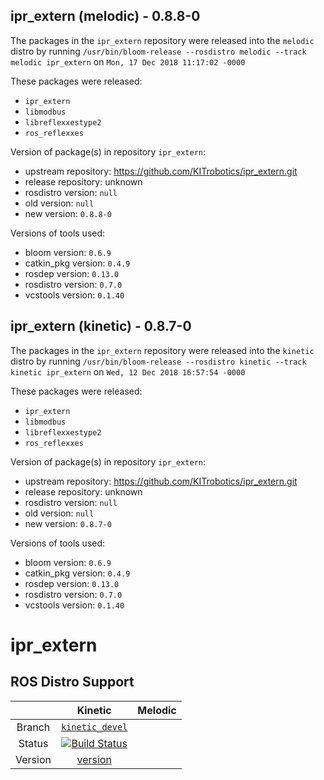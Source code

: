## ipr_extern (melodic) - 0.8.8-0

The packages in the `ipr_extern` repository were released into the `melodic` distro by running `/usr/bin/bloom-release --rosdistro melodic --track melodic ipr_extern` on `Mon, 17 Dec 2018 11:17:02 -0000`

These packages were released:
- `ipr_extern`
- `libmodbus`
- `libreflexxestype2`
- `ros_reflexxes`

Version of package(s) in repository `ipr_extern`:

- upstream repository: https://github.com/KITrobotics/ipr_extern.git
- release repository: unknown
- rosdistro version: `null`
- old version: `null`
- new version: `0.8.8-0`

Versions of tools used:

- bloom version: `0.6.9`
- catkin_pkg version: `0.4.9`
- rosdep version: `0.13.0`
- rosdistro version: `0.7.0`
- vcstools version: `0.1.40`


## ipr_extern (kinetic) - 0.8.7-0

The packages in the `ipr_extern` repository were released into the `kinetic` distro by running `/usr/bin/bloom-release --rosdistro kinetic --track kinetic ipr_extern` on `Wed, 12 Dec 2018 16:57:54 -0000`

These packages were released:
- `ipr_extern`
- `libmodbus`
- `libreflexxestype2`
- `ros_reflexxes`

Version of package(s) in repository `ipr_extern`:

- upstream repository: https://github.com/KITrobotics/ipr_extern.git
- release repository: unknown
- rosdistro version: `null`
- old version: `null`
- new version: `0.8.7-0`

Versions of tools used:

- bloom version: `0.6.9`
- catkin_pkg version: `0.4.9`
- rosdep version: `0.13.0`
- rosdistro version: `0.7.0`
- vcstools version: `0.1.40`


ipr_extern
==========================================

## ROS Distro Support

|         | Kinetic | Melodic |
|:-------:|:------:|:--------:|
| Branch  | [`kinetic_devel`](https://github.com/KITrobotics/ipr_extern/tree/kinetic-devel) |
| Status  | [![Build Status](https://travis-ci.org/KITrobotics/ipr_extern.svg?branch=kinetic-devel)](https://travis-ci.org/KITrobotics/ipr_extern) |
| Version | [version](http://repositories.ros.org/status_page/ros_kinetic_default.html?q=ipr_extern) |

